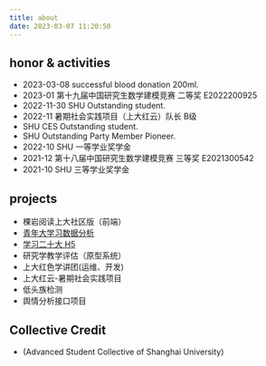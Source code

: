 ```yaml
---
title: about
date: 2023-03-07 11:20:50
---
```

## honor & activities

+ 2023-03-08 successful blood donation 200ml.
+ 2023-01 第十九届中国研究生数学建模竞赛 二等奖 E2022200925
+ 2022-11-30 SHU Outstanding student.
+ 2022-11 暑期社会实践项目（上大红云）队长 B级
+ SHU CES Outstanding student.
+ SHU Outstanding Party Member Pioneer.
+ 2022-10 SHU 一等学业奖学金
+ 2021-12 第十八届中国研究生数学建模竞赛 三等奖 E2021300542
+ 2021-10 SHU 三等学业奖学金

## projects

+ 棵岩阅读上大社区版（前端）
+ [青年大学习数据分析](http://ces.pzding.top/#/youth)
+ [学习二十大 H5](http://42.192.118.38:20223/#/)
+ 研究学教学评估（原型系统）
+ 上大红色学讲团(运维、开发)
+ 上大红云-暑期社会实践项目
+ 低头族检测
+ 舆情分析接口项目

## Collective Credit

+ (Advanced Student Collective of Shanghai University)
